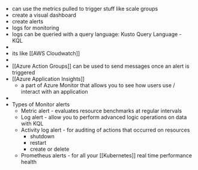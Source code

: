 - can use the metrics pulled to trigger stuff like scale groups
- create a visual dashboard
- create alerts
- logs for monitoring
- logs can be queried with a query language: Kusto Query Language - KQL
-
- its like [[AWS Cloudwatch]]
-
- [[Azure Action Groups]] can be used to send messages once an alert is triggered
- [[Azure Application Insights]]
	- a part of Azure Monitor that allows you to see how users use / interact with an application
-
- Types of Monitor alerts
	- Metric alert - evaluates resource benchmarks at regular intervals
	- Log alert - allow you to perform advanced logic operations on data with KQL
	- Activity log alert - for auditing of actions that occurred on resources
		- shutdown
		- restart
		- create or delete
	- Prometheus alerts - for all your [[Kubernetes]] real time performance health